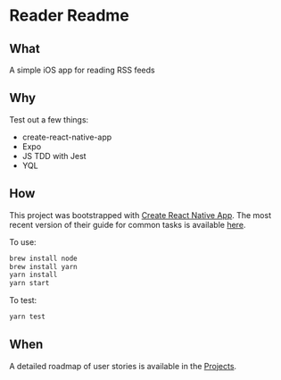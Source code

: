 # Reader Readme

## What

A simple iOS app for reading RSS feeds

## Why

Test out a few things:

* create-react-native-app
* Expo
* JS TDD with Jest
* YQL

## How

This project was bootstrapped with [Create React Native App](https://github.com/react-community/create-react-native-app).
The most recent version of their guide for common tasks is available [here](https://github.com/react-community/create-react-native-app/blob/master/react-native-scripts/template/README.md).

To use:
```sh
brew install node
brew install yarn
yarn install
yarn start
```

To test:
```sh
yarn test
```

## When

A detailed roadmap of user stories is available in the [Projects](https://github.com/dijonkitchen/reader/projects/1?fullscreen=true).
